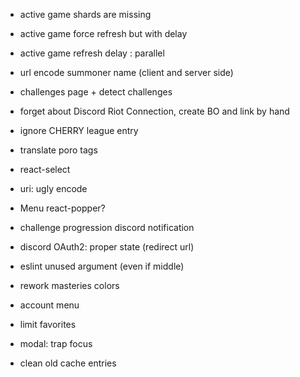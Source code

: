 - active game shards are missing
- active game force refresh but with delay
- active game refresh delay : parallel
- url encode summoner name (client and server side)
- challenges page + detect challenges
- forget about Discord Riot Connection, create BO and link by hand

- ignore CHERRY league entry
- translate poro tags
- react-select
- uri: ugly encode
- Menu react-popper?
- challenge progression discord notification
- discord OAuth2: proper state (redirect url)
- eslint unused argument (even if middle)
- rework masteries colors
- account menu
- limit favorites
- modal: trap focus
- clean old cache entries
